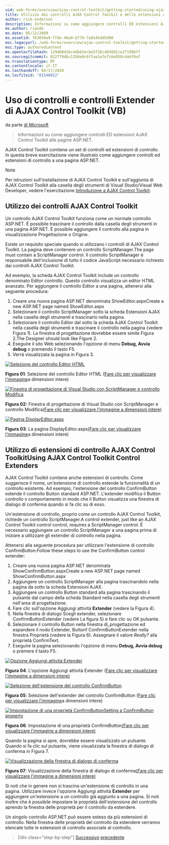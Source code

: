 ```yaml
---
uid: web-forms/overview/ajax-control-toolkit/getting-started/using-ajax-control-toolkit-controls-and-control-extenders-vb
title: Utilizzo dei controlli AJAX Control Toolkit e delle estensioni di controllo (VB) Documenti Microsoft
author: rick-anderson
description: Informazioni su come aggiungere controlli ED estensioni AJAX Control Toolkit alle pagine ASP.NET.
ms.author: riande
ms.date: 05/12/2009
ms.assetid: 763650a9-ffde-46a9-b779-7a9145dd5d88
msc.legacyurl: /web-forms/overview/ajax-control-toolkit/getting-started/using-ajax-control-toolkit-controls-and-control-extenders-vb
msc.type: authoredcontent
ms.openlocfilehash: 129d6841bc4db62ecbe5f26c4830d1ce2f199bff
ms.sourcegitcommit: 022f79dbc1350e0c6ffaa1e7e7c6e850cdabf9af
ms.translationtype: MT
ms.contentlocale: it-IT
ms.lasthandoff: 04/17/2020
ms.locfileid: "81540012"
---
```

# <a name="using-ajax-control-toolkit-controls-and-control-extenders-vb"></a>Uso di controlli e controlli Extender di AJAX Control Toolkit (VB)

da parte [di Microsoft](https://github.com/microsoft)

> Informazioni su come aggiungere controlli ED estensioni AJAX Control Toolkit alle pagine ASP.NET.

AJAX Control Toolkit contiene un set di controlli ed estensioni di controllo. In questa breve esercitazione viene illustrato come aggiungere controlli ed estensioni di controllo a una pagina ASP.NET.

> [!NOTE] 
> 
> Per istruzioni sull'installazione di AJAX Control Toolkit e sull'aggiunta di AJAX Control Toolkit alla casella degli strumenti di Visual Studio/Visual Web Developer, vedere l'esercitazione [Introduzione a AJAX Control Toolkit](get-started-with-the-ajax-control-toolkit-vb.md).

## <a name="using-ajax-control-toolkit-controls"></a>Utilizzo dei controlli AJAX Control Toolkit

Un controllo AJAX Control Toolkit funziona come un normale controllo ASP.NET. È possibile trascinare il controllo dalla casella degli strumenti in una pagina ASP.NET. È possibile aggiungere il controllo alla pagina in visualizzazione Progettazione o Origine.

Esiste un requisito speciale quando si utilizzano i controlli di AJAX Control Toolkit. La pagina deve contenere un controllo ScriptManager.The page must contain a ScriptManager control. Il controllo ScriptManager è responsabile dell'inclusione di tutto il codice JavaScript necessario richiesto dai controlli AJAX Control Toolkit.

Ad esempio, la scheda AJAX Control Toolkit include un controllo denominato Editor controllo. Questo controllo visualizza un editor HTML avanzato. Per aggiungere il controllo Editor a una pagina, attenersi alla seguente procedura:

1. Creare una nuova pagina ASP.NET denominata ShowEditor.aspxCreate a new ASP.NET page named ShowEditor.aspx
2. Selezionare il controllo ScriptManager sotto la scheda Estensioni AJAX nella casella degli strumenti e trascinarlo nella pagina.
3. Selezionare il controllo Editor dal sotto la scheda AJAX Control Toolkit nella casella degli strumenti e trascinare il controllo nella pagina (vedere Figura 1). La finestra di progettazione dovrebbe essere simile Figura 2.The Designer should look like Figure 2.
4. Eseguire il sito Web selezionando l'opzione di menu **Debug, Avvia debug** o premendo il tasto F5.
5. Verrà visualizzata la pagina in Figura 3.

[![Selezione del controllo Editor HTML](using-ajax-control-toolkit-controls-and-control-extenders-vb/_static/image1.jpg)](using-ajax-control-toolkit-controls-and-control-extenders-vb/_static/image1.png)

**Figura 01**: Selezione del controllo Editor HTML ([Fare clic per visualizzare l'immagine](using-ajax-control-toolkit-controls-and-control-extenders-vb/_static/image2.png)a dimensioni intere)

[![Finestra di progettazione di Visual Studio con ScriptManager e controllo Modifica](using-ajax-control-toolkit-controls-and-control-extenders-vb/_static/image2.jpg)](using-ajax-control-toolkit-controls-and-control-extenders-vb/_static/image3.png)

**Figura 02:** Finestra di progettazione di Visual Studio con ScriptManager e controllo Modifica[(Fare clic per visualizzare l'immagine a dimensioni intere)](using-ajax-control-toolkit-controls-and-control-extenders-vb/_static/image4.png)

[![Pagina DisplayEditor.aspx](using-ajax-control-toolkit-controls-and-control-extenders-vb/_static/image3.jpg)](using-ajax-control-toolkit-controls-and-control-extenders-vb/_static/image5.png)

**Figura 03**: La pagina DisplayEditor.aspx[(Fare clic per visualizzare l'immagine](using-ajax-control-toolkit-controls-and-control-extenders-vb/_static/image6.png)a dimensioni intere)

## <a name="using-ajax-control-toolkit-control-extenders"></a>Utilizzo di estensioni di controllo AJAX Control ToolkitUsing AJAX Control Toolkit Control Extenders

AJAX Control Toolkit contiene anche estensioni di controllo. Come suggerisce il nome, un'estensione di controllo estende la funzionalità di un controllo esistente. Ad esempio, l'estensione del controllo ConfirmButton estende il controllo Button standard ASP.NET. L'extender modifica il Button controllo s comportamento in modo che il Button visualizza una finestra di dialogo di conferma quando si fa clic su di esso.

Un'estensione di controllo, proprio come un controllo AJAX Control Toolkit, richiede un controllo ScriptManager.A control extender, just like an AJAX Control Toolkit control control, requires a ScriptManager control. È necessario aggiungere un controllo ScriptManager a una pagina prima di iniziare a utilizzare gli extender di controllo nella pagina.

Attenersi alla seguente procedura per utilizzare l'estensione di controllo ConfirmButton:Follow these steps to use the ConfirmButton control extender:

1. Creare una nuova pagina ASP.NET denominata ShowConfirmButton.aspxCreate a new ASP.NET page named ShowConfirmButton.aspx
2. Aggiungere un controllo ScriptManager alla pagina trascinandolo nella pagina da sotto la scheda Estensioni AJAX.
3. Aggiungere un controllo Button standard alla pagina trascinando il pulsante dal campo della scheda Standard nella casella degli strumenti nell'area di progettazione.
4. Fare clic sull'opzione Aggiungi attività **Extender** (vedere la Figura 4).
5. Nella finestra di dialogo Scegli extender, selezionare ConfirmButtonExtender (vedere La figura 5) e fare clic su OK pulsante.
6. Selezionare il controllo Button nella finestra di\_progettazione ed espandere il nodo Extender, Button1 ConfirmButtonExtender nella finestra Proprietà (vedere la Figura 6). Assegnare il valore *Really?* alla proprietà ConfirmText.
7. Eseguire la pagina selezionando l'opzione di menu **Debug, Avvia debug** o premere il tasto F5.

[![Opzione Aggiungi attività Extender](using-ajax-control-toolkit-controls-and-control-extenders-vb/_static/image4.jpg)](using-ajax-control-toolkit-controls-and-control-extenders-vb/_static/image7.png)

**Figura 04**: L'opzione Aggiungi attività Extender ([Fare clic per visualizzare l'immagine a dimensioni intere)](using-ajax-control-toolkit-controls-and-control-extenders-vb/_static/image8.png)

[![Selezione dell'estensione del controllo ConfirmButton](using-ajax-control-toolkit-controls-and-control-extenders-vb/_static/image5.jpg)](using-ajax-control-toolkit-controls-and-control-extenders-vb/_static/image9.png)

**Figura 05**: Selezione dell'extender del controllo ConfirmButton ([Fare clic per visualizzare l'immagine](using-ajax-control-toolkit-controls-and-control-extenders-vb/_static/image10.png)a dimensioni intere)

[![Impostazione di una proprietà ConfirmButtonSetting a ConfirmButton property](using-ajax-control-toolkit-controls-and-control-extenders-vb/_static/image6.jpg)](using-ajax-control-toolkit-controls-and-control-extenders-vb/_static/image11.png)

**Figura 06**: Impostazione di una proprietà ConfirmButton[(Fare clic per visualizzare l'immagine a dimensioni intere)](using-ajax-control-toolkit-controls-and-control-extenders-vb/_static/image12.png)

Quando la pagina si apre, dovrebbe essere visualizzato un pulsante. Quando si fa clic sul pulsante, viene visualizzata la finestra di dialogo di conferma in Figura 7.

[![Visualizzazione della finestra di dialogo di conferma](using-ajax-control-toolkit-controls-and-control-extenders-vb/_static/image7.jpg)](using-ajax-control-toolkit-controls-and-control-extenders-vb/_static/image13.png)

**Figura 07**: Visualizzazione della finestra di dialogo di conferma[(Fare clic per visualizzare l'immagine a dimensioni intere)](using-ajax-control-toolkit-controls-and-control-extenders-vb/_static/image14.png)

Si noti che in genere non si trascina un'estensione di controllo in una pagina. Utilizzare invece l'opzione Aggiungi attività **Extender** per aggiungere un'estensione a un controllo già aggiunto a una pagina. Si noti inoltre che è possibile impostare le proprietà dell'estensione del controllo aprendo la finestra delle proprietà per il controllo da estendere.

Un singolo controllo ASP.NET può essere esteso da più estensioni di controllo. Nella finestra delle proprietà del controllo da estendere verranno elencate tutte le estensioni di controllo associate al controllo.

> [!div class="step-by-step"]
> [Successivo](get-started-with-the-ajax-control-toolkit-vb.md)
> [precedente](creating-a-custom-ajax-control-toolkit-control-extender-vb.md)
